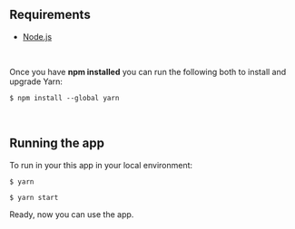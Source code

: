 ## Requirements

- [Node.js](https://nodejs.org/en/)

<br />

Once you have **npm installed** you can run the following both to install and upgrade Yarn:

`$ npm install --global yarn`

<br />

## Running the app

To run in your this app in your local environment:

`$ yarn`

`$ yarn start`

Ready, now you can use the app.

